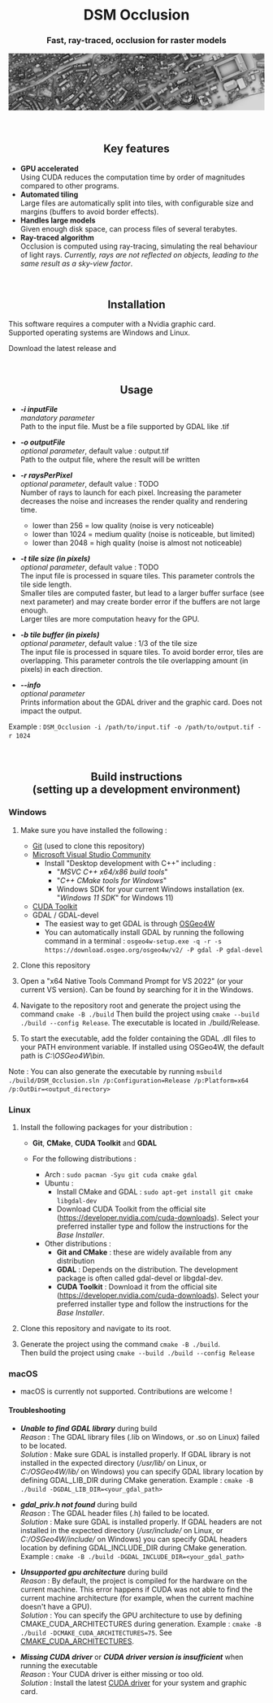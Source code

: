 <h1 align="center">DSM Occlusion</h1>
<h3 align="center">Fast, ray-traced, occlusion for raster models</h3>

![DSM Occlusion example](/assets/neuchatel_banner.jpg)

<br>
<h2 align="center">Key features</h2>

 - **GPU accelerated**  
   Using CUDA reduces the computation time by order of magnitudes compared to other programs.
 - **Automated tiling**  
   Large files are automatically split into tiles, with configurable size and margins (buffers to avoid border effects).
 - **Handles large models**  
   Given enough disk space, can process files of several terabytes.
 - **Ray-traced algorithm**  
   Occlusion is computed using ray-tracing, simulating the real behaviour of light rays. *Currently, rays are not reflected on objects, leading to the same result as a sky-view factor*.

<br>
<h2 align="center">Installation</h2>

This software requires a computer with a Nvidia graphic card.  
Supported operating systems are Windows and Linux.

Download the latest release and 

<br>
<h2 align="center">Usage</h2>

- ***-i inputFile***  
*mandatory parameter*  
Path to the input file. Must be a file supported by GDAL like .tif

- ***-o outputFile***  
*optional parameter*, default value : output.tif  
Path to the output file, where the result will be written

- ***-r raysPerPixel***  
*optional parameter*, default value : TODO  
Number of rays to launch for each pixel. Increasing the parameter decreases the noise and increases the render quality and rendering time.  
  - lower than 256 = low quality (noise is very noticeable)
  - lower than 1024 = medium quality (noise is noticeable, but limited)
  - lower than 2048 = high quality (noise is almost not noticeable)


- ***-t tile size (in pixels)***   
*optional parameter*, default value : TODO  
The input file is processed in square tiles. This parameter controls the tile side length.  
Smaller tiles are computed faster, but lead to a larger buffer surface (see next parameter) and may create border error if the buffers are not large enough.  
Larger tiles are more computation heavy for the GPU.

- ***-b tile buffer (in pixels)***   
*optional parameter*, default value : 1/3 of the tile size  
The input file is processed in square tiles. To avoid border error, tiles are overlapping. This parameter controls the tile overlapping amount (in pixels) in each direction. 

- ***--info***  
*optional parameter*  
Prints information about the GDAL driver and the graphic card. Does not impact the output. 

Example : `DSM_Occlusion -i /path/to/input.tif -o /path/to/output.tif -r 1024`

<br>
<h2 align="center">Build instructions<br>(setting up a development environment)</h2>

### Windows

1. Make sure you have installed the following :
    - [Git](https://git-scm.com/downloads) (used to clone this repository)
    - [Microsoft Visual Studio Community](https://visualstudio.microsoft.com/fr/free-developer-offers/) 
      - Install "Desktop development with C++" including :
          - "*MSVC C++ x64/x86 build tools*"
          - "*C++ CMake tools for Windows*"
          - Windows SDK for your current Windows installation (ex. "*Windows 11 SDK*" for Windows 11)
    - [CUDA Toolkit](https://developer.nvidia.com/cuda-toolkit)
    - GDAL / GDAL-devel
      - The easiest way to get GDAL is through [OSGeo4W](https://trac.osgeo.org/osgeo4w)
      - You can automatically install GDAL by running the following command in a terminal :
      `osgeo4w-setup.exe -q -r -s https://download.osgeo.org/osgeo4w/v2/ -P gdal -P gdal-devel`

2. Clone this repository

3. Open a "x64 Native Tools Command Prompt for VS 2022" (or your current VS version). Can be found by searching for it in the Windows.

4. Navigate to the repository root and generate the project using the command `cmake -B ./build`
   Then build the project using `cmake --build ./build --config Release`. The executable is located in ./build/Release.

5. To start the executable, add the folder containing the GDAL .dll files to your PATH environment variable. If installed using OSGeo4W, the default path is *C:\OSGeo4W\bin*.

Note : You can also generate the executable by running `msbuild ./build/DSM_Occlusion.sln /p:Configuration=Release /p:Platform=x64 /p:OutDir=<output_directory>`

### Linux

1. Install the following packages for your distribution :
    - **Git**, **CMake**, **CUDA Toolkit** and **GDAL**

    - For the following distributions :
      - Arch : `sudo pacman -Syu git cuda cmake gdal`
      - Ubuntu : 
        - Install CMake and GDAL : `sudo apt-get install git cmake libgdal-dev`
        - Download CUDA Toolkit from the official site (https://developer.nvidia.com/cuda-downloads). Select your preferred installer type and follow the instructions for the *Base Installer*.
      - Other distributions :
        - **Git and CMake** : these are widely available from any distribution
        - **GDAL** : Depends on the distribution. The development package is often called gdal-devel or libgdal-dev. 
        - **CUDA Toolkit** : Download it from the official site (https://developer.nvidia.com/cuda-downloads). Select your preferred installer type and follow the instructions for the *Base Installer*.

2. Clone this repository and navigate to its root.

3. Generate the project using the command `cmake -B ./build`.  
  Then build the project using `cmake --build ./build --config Release`

### macOS

- macOS is currently not supported. Contributions are welcome !

#### Troubleshooting

- ***Unable to find GDAL library*** during build  
*Reason* : The GDAL library files (.lib on Windows, or .so on Linux) failed to be located.  
*Solution* : Make sure GDAL is installed properly. If GDAL library is not installed in the expected directory (*/usr/lib/* on Linux, or *C:/OSGeo4W/lib/* on Windows) you can specify GDAL library location by defining GDAL_LIB_DIR during CMake generation. Example : `cmake -B ./build -DGDAL_LIB_DIR=<your_gdal_path>`

- ***gdal_priv.h not found*** during build  
*Reason* : The GDAL header files (.h) failed to be located.  
*Solution* : Make sure GDAL is installed properly. If GDAL headers are not installed in the expected directory (*/usr/include/* on Linux, or *C:/OSGeo4W/include/* on Windows) you can specify GDAL headers location by defining GDAL_INCLUDE_DIR during CMake generation. Example : `cmake -B ./build -DGDAL_INCLUDE_DIR=<your_gdal_path>`

- ***Unsupported gpu architecture*** during build  
*Reason* : By default, the project is compiled for the hardware on the current machine. This error happens if CUDA was not able to find the current machine architecture (for example, when the current machine doesn't have a GPU).  
*Solution* : You can specify the GPU architecture to use by defining CMAKE_CUDA_ARCHITECTURES during generation. Example : `cmake -B ./build -DCMAKE_CUDA_ARCHITECTURES=75`. See [CMAKE_CUDA_ARCHITECTURES](https://cmake.org/cmake/help/latest/variable/CMAKE_CUDA_ARCHITECTURES.html).

- ***Missing CUDA driver*** or ***CUDA driver version is insufficient*** when running the executable  
*Reason* : Your CUDA driver is either missing or too old.  
*Solution* : Install the latest [CUDA driver](https://www.nvidia.com/Download/index.aspx) for your system and graphic card.

